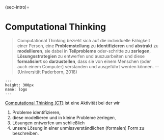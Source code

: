 (sec-intro)=
# Computational Thinking

>Computational Thinking bezieht sich auf die individuelle Fähigkeit einer Person, eine **Problemstellung** zu **identifizieren** und **abstrakt** zu **modellieren**, sie dabei in **Teilprobleme** oder-schritte zu **zerlegen**, **Lösungsstrategien** zu entwerfen und auszuarbeiten und diese **formalisiert** so **darzustellen**, dass sie von einem Menschen (oder auch einem Computer) verstanden und ausgeführt werden können. -- (Universität Paderborn, 2018)

```{figure} ./figs/logo.png
---
height: 300px
name: logo
---
```

[Computational Thinking (CT)](sec-what-is-ct) ist eine Aktivität bei der wir

1. Probleme identifizieren,
2. diese modellieren und in kleine Probleme zerlegen,
3. Lösungen entwerfen um schließlich
4. unsere Lösung in einer unmissverständlichen (formalen) Form zu beschreiben.